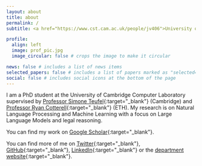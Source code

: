 ```yaml
---
layout: about
title: about
permalink: /
subtitle: <a href="https://www.cst.cam.ac.uk/people/jv406">University of Cambridge</a>

profile:
  align: left
  image: prof_pic.jpg
  image_circular: false # crops the image to make it circular

news: false # includes a list of news items
selected_papers: false # includes a list of papers marked as "selected={true}"
social: false # includes social icons at the bottom of the page
---
```


I am a PhD student at the University of Cambridge Computer Laboratory supervised by [Professor Simone Teufel](https://www.cl.cam.ac.uk/~sht25/){:target="\_blank"} (Cambridge) and [Professor Ryan Cotterell](https://inf.ethz.ch/people/person-detail.cotterell.html){:target="\_blank"} (ETH). My research is on Natural Language Processing and Machine Learning with a focus on Large Language Models and legal reasoning. 

You can find my work on [Google Scholar](https://scholar.google.com/citations?user=vLgjEhQAAAAJ&hl=en&oi=a){:target="\_blank"}.

You can find more of me on [Twitter](https://twitter.com/ValvodaJosef){:target="\_blank"}, [GitHub](https://github.com/valvoda){:target="\_blank"}, [LinkedIn](https://www.linkedin.com/in/valvoda/){:target="\_blank"} or the [department website](https://www.cst.cam.ac.uk/people/jv406){:target="\_blank"}.
